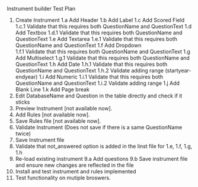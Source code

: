 Instrument builder Test Plan

1.  Create Instrument
    1.a Add Header
    1.b Add Label
    1.c Add Scored Field
      1.c.1 Validate that this requires both QuestionName and QuestionText
    1.d Add Textbox
      1.d.1 Validate that this requires both QuestionName and QuestionText
    1.e Add Textarea 
      1.e.1 Validate that this requires both QuestionName and QuestionText
    1.f Add Dropdown  
      1.f.1 Validate that this requires both QuestionName and QuestionText
    1.g Add Multiselect
      1.g.1 Validate that this requires both QuestionName and QuestionText
    1.h Add Date
      1.h.1 Validate that this requires both QuestionName and QuestionText
      1.h.2 Validate adding range (startyear-endyear)
    1.i Add Numeric
      1.i.1 Validate that this requires both QuestionName and QuestionText
      1.i.2 Validate adding range
    1.j Add Blank Line
    1.k Add Page break
2.  Edit DatabaseName and Question in the table directly and check if it sticks
3.  Preview Instrument [not available now].
4.  Add Rules [not available now].
5.  Save Rules file [not available now].
6.  Validate Instrument (Does not save if there is a same QuestionName twice)
7.  Save Instrument file
8.  Validate that not_answered option is added in the linst file for 1.e, 1.f, 1.g, 1.h
9.  Re-load existing instrument
    9.a Add questions
    9.b Save instrument file and ensure new changes are reflected in the file
10. Install and test instrument and rules implemented
11. Test functionality on mutiple broswers.
